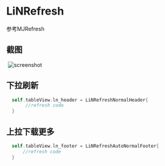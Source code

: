 # LiNRefresh
  参考MJRefresh
## 截图
  ![screenshot](https://github.com/onlylin/LiNRefresh/blob/master/screenshot.gif)
  
## 下拉刷新
```Swift 
  self.tableView.ln_header = LiNRefreshNormalHeader{
       //refresh code
  }
```
## 上拉下载更多
```Swift
  self.tableView.ln_footer = LiNRefreshAutoNormalFooter{
      //refresh code          
  }
```
